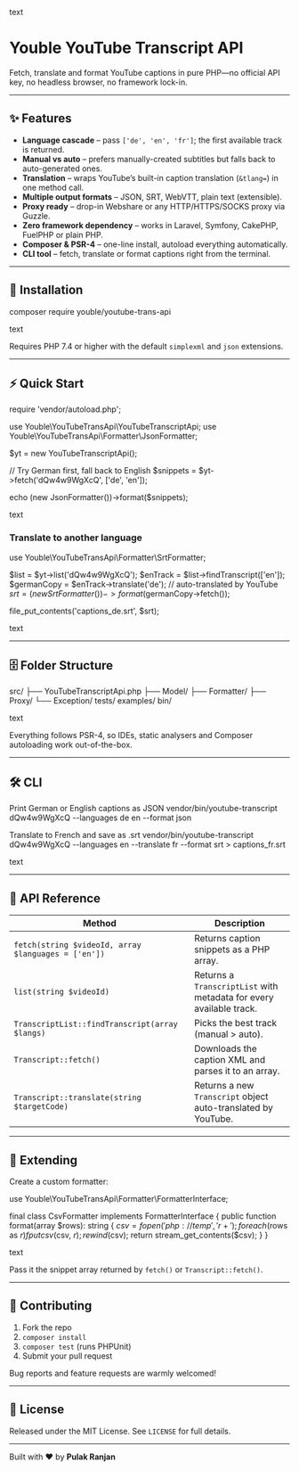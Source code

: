 text
# Youble YouTube Transcript API

Fetch, translate and format YouTube captions in pure PHP—no official API key, no headless browser, no framework lock-in.

---

## ✨ Features

- **Language cascade** – pass `['de', 'en', 'fr']`; the first available track is returned.  
- **Manual vs auto** – prefers manually-created subtitles but falls back to auto-generated ones.  
- **Translation** – wraps YouTube’s built-in caption translation (`&tlang=`) in one method call.  
- **Multiple output formats** – JSON, SRT, WebVTT, plain text (extensible).  
- **Proxy ready** – drop-in Webshare or any HTTP/HTTPS/SOCKS proxy via Guzzle.  
- **Zero framework dependency** – works in Laravel, Symfony, CakePHP, FuelPHP or plain PHP.  
- **Composer & PSR-4** – one-line install, autoload everything automatically.  
- **CLI tool** – fetch, translate or format captions right from the terminal.

---

## 🚀 Installation

composer require youble/youtube-trans-api

text

Requires PHP 7.4 or higher with the default `simplexml` and `json` extensions.

---

## ⚡ Quick Start

require 'vendor/autoload.php';

use Youble\YouTubeTransApi\YouTubeTranscriptApi;
use Youble\YouTubeTransApi\Formatter\JsonFormatter;

$yt = new YouTubeTranscriptApi();

// Try German first, fall back to English
$snippets = $yt->fetch('dQw4w9WgXcQ', ['de', 'en']);

echo (new JsonFormatter())->format($snippets);

text

### Translate to another language

use Youble\YouTubeTransApi\Formatter\SrtFormatter;

$list = $yt->list('dQw4w9WgXcQ');
$enTrack = $list->findTranscript(['en']);
$germanCopy = $enTrack->translate('de'); // auto-translated by YouTube
$srt = (new SrtFormatter())->format($germanCopy->fetch());

file_put_contents('captions_de.srt', $srt);

text

---

## 🗄️ Folder Structure

src/
├── YouTubeTranscriptApi.php
├── Model/
├── Formatter/
├── Proxy/
└── Exception/
tests/
examples/
bin/

text

Everything follows PSR-4, so IDEs, static analysers and Composer autoloading work out-of-the-box.

---

## 🛠  CLI

Print German or English captions as JSON
vendor/bin/youtube-transcript dQw4w9WgXcQ --languages de en --format json

Translate to French and save as .srt
vendor/bin/youtube-transcript dQw4w9WgXcQ --languages en --translate fr --format srt > captions_fr.srt

text

---

## 📜 API Reference

| Method                                                        | Description                                                                    |
|--------------------------------------------------------------|--------------------------------------------------------------------------------|
| `fetch(string $videoId, array $languages = ['en'])`          | Returns caption snippets as a PHP array.                                       |
| `list(string $videoId)`                                      | Returns a `TranscriptList` with metadata for every available track.            |
| `TranscriptList::findTranscript(array $langs)`               | Picks the best track (manual > auto).                                          |
| `Transcript::fetch()`                                        | Downloads the caption XML and parses it to an array.                           |
| `Transcript::translate(string $targetCode)`                  | Returns a new `Transcript` object auto-translated by YouTube.                  |

---

## 🧩 Extending

Create a custom formatter:

use Youble\YouTubeTransApi\Formatter\FormatterInterface;

final class CsvFormatter implements FormatterInterface
{
public function format(array $rows): string
{
$csv = fopen('php://temp', 'r+');
foreach ($rows as $r) fputcsv($csv, $r);
rewind($csv);
return stream_get_contents($csv);
}
}

text

Pass it the snippet array returned by `fetch()` or `Transcript::fetch()`.

---

## 🤝 Contributing

1. Fork the repo  
2. `composer install`  
3. `composer test` (runs PHPUnit)  
4. Submit your pull request

Bug reports and feature requests are warmly welcomed!

---

## 📄 License

Released under the MIT License. See `LICENSE` for full details.

---

Built with ❤️ by **Pulak Ranjan**
